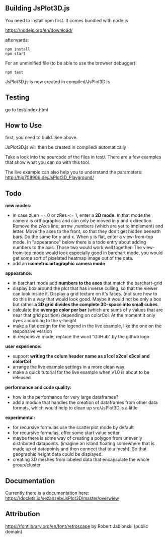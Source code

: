 ## Building JsPlot3D.js

You need to install npm first. It comes bundled with node.js

https://nodejs.org/en/download/

afterwards:

    npm install
    npm start

For an unminified file (to be able to use the browser debugger):

    npm test

JsPlot3D.js is now created in compiled/JsPlot3D.js


## Testing

go to test/index.html


## How to Use

first, you need to build. See above.
    
JsPlot3D.js will then be created in compiled/ automatically
    
Take a look into the sourcode of the files in test/. There are a few examples that show what you can do with this tool.

The live example can also help you to understand the parameters: http://hip70890b.de/JsPlot3D_Playground/



## Todo

**new modes:**

- in case zLen == 0 or zRes <= 1, enter a **2D mode**. In that mode the camera is orthographic and can only be moved in y and x direction. Remove the zAxis line, arrow ,numbers (which are yet to implement) and letter. Move the axes to the front, so that they don't get hidden beneath bars. Do the same for y and x. When y is flat, enter a view-from-top mode. In "appearance" below there is a todo entry about adding numbers to the axis. Those two would work well together. The view-from-top mode would look especially good in barchart mode, you would get some sort of pixelated heatmap image out of the data.
- add an **isometric ortographic camera mode**

**appearance:**

- in barchart mode add **numbers to the axes** that match the barchart-grid
- display box around the plot that has inverse culling, so that the viewer can look inside it. Display a grid texture on it's faces. (not sure how to do this in a way that would look good. Maybe it would not be only a box but rather **a 3D grid divides the complete 3D-space into small cubes**.
- calculate the **average color per bar** (which are sums of y values that are near that grid position) depending on colorCol. At the moment it only dyes according to the y-height
- make a flat design for the legend in the live example, like the one on the responsive version
- in responsive mode, replace the word "GitHub" by the github logo

**user experience:**

- support **writing the colum header name as x1col x2col x3col and colorCol**
- arrange the live example settings in a more clean way
- make a quick tutorial for the live example when v1.0 is about to be released

**performance and code quality:**

- how is the performance for very large dataframes?
- add a module that handles the creation of dataframes from other data formats, which would help to clean up src/JsPlot3D.js a little

**experimental:**

- for recursive formulas use the scatterplot mode by default
- for recursive formulas, offer some start value setter
- maybe there is some way of creating a polygon from unevenly distributed datapoints. (imagine an island floating somewhere that is made up of datapoints and then connect that to a mesh). So that geographic height data could be displayed.
- creating 3D meshes from labeled data that encapsulate the whole group/cluster


## Documentation

Currently there is a documentation here: https://doclets.io/sezanzeb/JsPlot3D/master/overwiew


## Attribution

https://fontlibrary.org/en/font/retroscape by Robert Jablonski (public domain)
